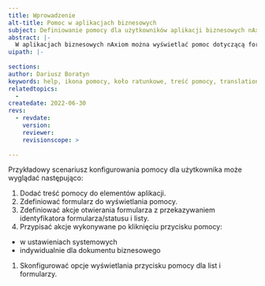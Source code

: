 ```yaml
---
title: Wprowadzenie
alt-title: Pomoc w aplikacjach biznesowych
subject: Definiowanie pomocy dla użytkowników aplikacji biznesowych nAxiom
abstract: |-
  W aplikacjach biznesowych nAxiom można wyświetlać pomoc dotyczącą formularzy, list, definicji dokumentów biznesowych oraz statusów. Treść pomocy jest wyświetlana w zdefiniowanym przez konsultanta formularzu, kiedy użytkownik kliknie ikonę koła ratunkowego {% include image-inline.html url="but-sos.png" %}. Zależnie od ustawień, ikona pomocy jest wyświetlana w obszarze ikon systemowych (np. kontekst, audyt, odśwież) na formularzu i w widoku listy (także w sekcji typu lista).
uipath: |-
  
sections:
author: Dariusz Boratyn
keywords: help, ikona pomocy, koło ratunkowe, treść pomocy, translations
relatedtopics:
  - 
createdate: 2022-06-30
revs:
  - revdate: 
    version: 
    reviewer: 
    revisionscope: > 
      
---
```


Przykładowy scenariusz konfigurowania pomocy dla użytkownika może wyglądać następująco:

1. Dodać treść pomocy do elementów aplikacji.
1. Zdefiniować formularz do wyświetlania pomocy.
1. Zdefiniować akcje otwierania formularza z przekazywaniem identyfikatora formularza/statusu i listy.
1. Przypisać akcje wykonywane po kliknięciu przycisku pomocy:
  - w ustawieniach systemowych
  - indywidualnie dla dokumentu biznesowego
1. Skonfigurować opcje wyświetlania przycisku pomocy dla list i formularzy.